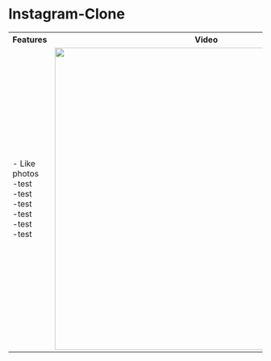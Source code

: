 # Instagram-Clone

<table width="800px">
  <tr>
    <th>Features</th>
    <th>Video</th>
  </tr>
  <tr>
    <td width="400px">- Like photos<br>-test<br>-test<br>-test<br>-test<br>-test<br>-test</td>
    <td width="400px"><img src="https://github.com/GiuseppeLobello/Instagram-Clone/blob/main/instagram%20clone.gif" height="600"/></td>
  </tr>
</table>
